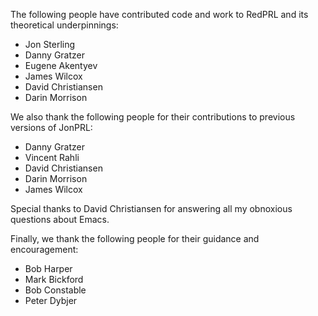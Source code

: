 The following people have contributed code and work to RedPRL and its theoretical underpinnings:

- Jon Sterling
- Danny Gratzer
- Eugene Akentyev
- James Wilcox
- David Christiansen
- Darin Morrison

We also thank the following people for their contributions to previous versions
of JonPRL:

- Danny Gratzer
- Vincent Rahli
- David Christiansen
- Darin Morrison
- James Wilcox

Special thanks to David Christiansen for answering all my obnoxious questions
about Emacs.

Finally, we thank the following people for their guidance and encouragement:

- Bob Harper
- Mark Bickford
- Bob Constable
- Peter Dybjer
